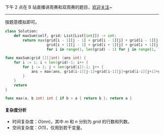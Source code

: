 下午 2 点在 B 站直播讲周赛和双周赛的题目，[欢迎关注](https://space.bilibili.com/206214/dynamic)~

---

按题意模拟即可。

```py [sol1-Python3]
class Solution:
    def maxSum(self, grid: List[List[int]]) -> int:
        return max(grid[i - 1][j - 1] + grid[i - 1][j] + grid[i - 1][j + 1] + grid[i][j] +
                   grid[i + 1][j - 1] + grid[i + 1][j] + grid[i + 1][j + 1]
                   for i in range(1, len(grid) - 1) for j in range(1, len(grid[i]) - 1))
```

```go [sol1-Go]
func maxSum(grid [][]int) (ans int) {
	for i := 1; i < len(grid)-1; i++ {
		for j := 1; j < len(grid[i])-1; j++ {
			ans = max(ans, grid[i-1][j-1]+grid[i-1][j]+grid[i-1][j+1]+grid[i][j]+grid[i+1][j-1]+grid[i+1][j]+grid[i+1][j+1])
		}
	}
	return
}

func max(a, b int) int { if b > a { return b }; return a }
```

#### 复杂度分析

- 时间复杂度：$O(mn)$，其中 $m$ 和 $n$ 分别为 $\textit{grid}$ 的行数和列数。
- 空间复杂度：$O(1)$，仅用到若干变量。
